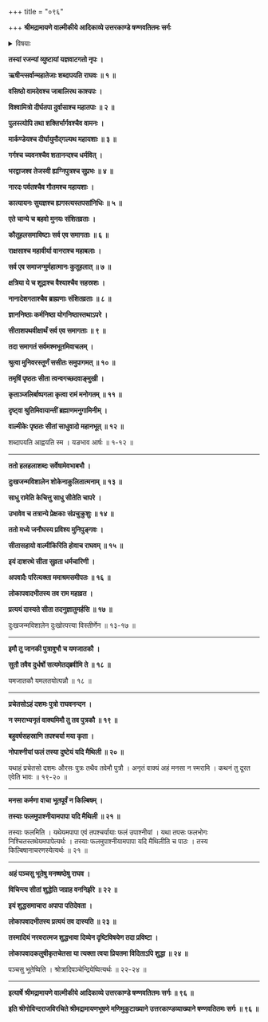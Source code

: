 +++
title = "०९६"

+++
**श्रीमद्रामायणे वाल्मीकीये आदिकाव्ये उत्तरकाण्डे षण्णवतितमः सर्गः**


<details><summary>विषयाः</summary>

परेद्युः प्रभाते रामाह्वापनेन सभांप्रविष्टेचातुर्वर्ण्ये सीतयासह समागतेन वाल्मीकिना रामंप्रति शपथकरणेन सीताया निर्दोषत्वोद्धोषपूर्वकं कुशलवयोः सीतारामसुतत्वोत्कीर्तनेनसह सीतायाः शपथकरणेऽभ्यनुज्ञानप्रार्थनम् ॥ १ ॥
</details>


**तस्यां रजन्यां व्युष्टायां यज्ञवाटगतो नृपः ।**

**ऋषीन्त्सर्वान्महातेजाः शब्दापयति राघवः ॥ १ ॥**

**वसिष्ठो वामदेवश्च जाबालिरथ काश्यपः ।**

**विश्वामित्रो दीर्घतपा दुर्वासाश्च महातपाः ॥ २ ॥**

**पुलस्त्योपि तथा शक्तिर्भार्गवश्चैव वामनः ।**

**मार्कण्डेयश्च दीर्घायुमौद्गल्यथ महायशाः ॥ ३ ॥**

**गर्गश्च च्यवनश्चैव शतानन्दश्च धर्मवित् ।**

**भरद्वाजश्व तेजस्वी ह्यग्निपुत्रश्च सुप्रभः ॥ ४ ॥**

**नारदः पर्वतश्चैव गौतमश्च महायशाः ।**

**कात्यायनः सुयज्ञश्च ह्यगस्त्यस्तपसांनिधिः ॥ ५ ॥**

**एते चान्ये च बहवो मुनयः संशितव्रताः ।**

**कौतूहलसमाविष्टाः सर्व एव समागताः ॥ ६ ॥**

**राक्षसाश्च महावीर्या वानराश्च महाबलाः ।**

**सर्व एव समाजग्मुर्महात्मानः कुतूहलात् ॥ ७ ॥**

**क्षत्रिया ये च शूद्राश्च वैश्याश्चैव सहस्रशः ।**

**नानादेशगताश्चैव ब्राह्मणाः संशितव्रताः ॥ ८ ॥**

**ज्ञाननिष्ठाः कर्मनिष्ठा योगनिष्ठास्तथाऽपरे ।**

**सीताशपथवीक्षार्थं सर्व एव समागताः ॥ ९ ॥**

**तदा समागतं सर्वमश्मभूतमिवाचलम् ।**

**श्रुत्वा मुनिवरस्तूर्णं ससीतः समुपागमत् ॥ १० ॥**

**तमृषिं पृष्ठतः सीता त्वन्वगच्छदवाङ्मुखी ।**

**कृताञ्जलिर्बाष्पगला कृत्वा रामं मनोगतम् ॥ ११ ॥**

**दृष्ट्वा श्रुतिमिवायान्तीं ब्रह्माणमनुगामिनीम् ।**

**वाल्मीकेः पृष्ठतः सीतां साधुवादो महानभूत् ॥ १२ ॥**

शब्दापयति आह्वयति स्म । यङभाव आर्षः ॥ १-१२ ॥

****

**ततो हलहलाशब्दः सर्वेषामेवभाबभौ ।**

**दुःखजन्मविशालेन शोकेनाकुलितात्मनाम् ॥ १३ ॥**

**साधु रामेति केचित्तु साधु सीतेति चापरे ।**

**उभावेव च तत्रान्ये प्रेक्षकाः संप्रचुक्रुशुः ॥ १४ ॥**

**ततो मध्ये जनौघस्य प्रविश्य मुनिपुङ्गवः ।**

**सीतासहायो वाल्मीकिरिति होवाच राघवम् ॥ १५ ॥**

**इयं दाशरथे सीता सुव्रता धर्मचारिणी ।**

**अपवादैः परित्यक्ता ममाश्रमसमीपतः ॥ १६ ॥**

**लोकापवादभीतस्य तव राम महाव्रत ।**

**प्रत्ययं दास्यते सीता तदनुज्ञातुमर्हसि ॥ १७ ॥**

दुःखजन्मविशालेन दुःखोत्पत्त्या विस्तीर्णेन ॥ १३-१७ ॥

****

**इमौ तु जानकी पुत्रावुभौ च यमजातकौ ।**

**सुतौ तवैव दुर्धर्षो सत्यमेतद्ब्रवीमि ते ॥ १८ ॥**

यमजातकौ यमलतयोत्पन्नौ ॥ १८ ॥

****

**प्रचेतसोऽहं दशमः पुत्रो राघवनन्दन ।**

**न स्मराभ्यनृतं वाक्यमिमौ तु तव पुत्रकौ ॥ १९ ॥**

**बहुवर्षसहस्राणि तपश्चर्या मया कृता ।**

**नोपाश्नीयां फलं तस्या दुष्टेयं यदि मैथिली ॥ २० ॥**

यथाहं प्रचेतसो दशमः औरसः पुत्रः तथैव तवेमौ पुत्रौ । अनृतं वाक्यं अहं मनसा न स्मरामि । कथनं तु दूरत एवेति भावः ॥ १९-२० ॥

****

**मनसा कर्मणा वाचा भूतपूर्वं न किल्बिषम् ।**

**तस्याः फलमुपाश्नीयामपापा यदि मैथिली ॥ २१ ॥**

तस्याः फलमिति । यथेयमपापा एवं तपश्चर्यायाः फलं उपाश्नीयां । यथा तपसः फलभोगः निश्चितस्तथेयमपापेत्यर्थः । तस्याः फलमुपाश्नीयामपापा यदि मैथिलीति च पाठः । तस्य किल्बिषानाचरणस्येत्यर्थः ॥ २१ ॥

****

**अहं पञ्चसु भूतेषु मनष्षष्ठेषु राघव ।**

**विचिन्त्य सीतां शुद्धेति जग्राह वननिर्झरे ॥ २२ ॥**

**इयं शुद्धसमाचारा अपापा पतिदेवता ।**

**लोकापवादभीतस्य प्रत्ययं तव दास्यति ॥ २३ ॥**

**तस्मादियं नरवरात्मज शुद्धभावा दिव्येन दृष्टिविषयेण तदा प्रविष्टा ।**

**लोकापवादकलुषीकृतचेतसा या त्यक्ता त्वया प्रियतमा विदिताऽपि शुद्धा ॥ २४ ॥**

पञ्चसु भूतेष्विति । श्रोत्रादिपञ्चेन्द्रियेष्वित्यर्थः ॥ २२-२४ ॥

****

**इत्यार्षे श्रीमद्रामायणे वाल्मीकीये आदिकाव्ये उत्तरकाण्डे षण्णवतितमः सर्गः ॥ ९६ ॥**

**इति श्रीगोविन्दराजविरचिते श्रीमद्रामायणभूषणे मणिमुकुटाख्याने उत्तरकाण्डव्याख्याने षण्णवतितमः सर्गः ॥ ९६ ॥**
